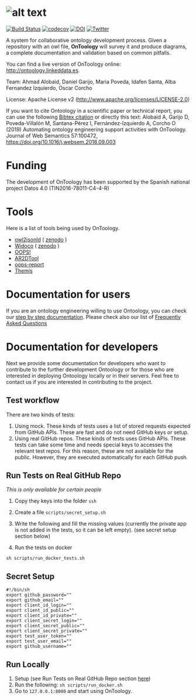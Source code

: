 # ![alt text](https://raw.githubusercontent.com/OnToology/OnToology/master/media/icons/logoprop1_readme.png "OnToology")
<!--[![Build Status](https://semaphoreci.com/api/v1/ahmad88me/ontoology/branches/master/badge.svg)](https://semaphoreci.com/ahmad88me/ontoology)
-->
<!--
[![Build Status](https://ahmad88me.semaphoreci.com/badges/OnToology.svg)](https://ahmad88me.semaphoreci.com/projects/OnToology) 
[![codecov](https://codecov.io/gh/OnToology/OnToology/branch/master/graph/badge.svg)](https://codecov.io/gh/OnToology/OnToology)
-->
[![Build Status](https://ahmad88me.semaphoreci.com/badges/OnToology/branches/master.svg)](https://ahmad88me.semaphoreci.com/projects/OnToology) 
[![codecov](https://codecov.io/gh/OnToology/OnToology/branch/master/graph/badge.svg?token=PJgHWaaa9l)](https://codecov.io/gh/OnToology/OnToology)
[![DOI](https://zenodo.org/badge/DOI/10.5281/zenodo.1317786.svg)](https://doi.org/10.5281/zenodo.1317786)
[![Twitter](https://img.shields.io/twitter/follow/OnToology.svg?style=social&label=@OnToology)](https://twitter.com/OnToology)

A system for collaborative ontology development process. Given a repository with an owl file, **OnToology** will survey it and produce diagrams, a complete documentation and validation based on common pitfalls.

You can find a live version of OnToology online: http://ontoology.linkeddata.es.

Team: Ahmad Alobaid, Daniel Garijo, Maria Poveda, Idafen Santa, Alba Fernandez Izquierdo, Oscar Corcho

License: Apache License v2 (http://www.apache.org/licenses/LICENSE-2.0)

If you want to cite Ontoology in a scientific paper or technical report, you can use the following [Bibtex citation](/media/references/ontoology.bib) or directly this text: Alobaid A, Garijo D, Poveda-Villalón M, Santana-Pérez I, Fernández-Izquierdo A, Corcho O (2019) Automating ontology engineering support activities with OnToology. Journal of Web Semantics 57:100472, https://doi.org/10.1016/j.websem.2018.09.003

# Funding
The development of OnToology has been supported by the Spanish national project Datos 4.0 (TIN2016-78011-C4-4-R)

# Tools
Here is a list of tools being used by OnToology.
* [owl2jsonld](https://github.com/stain/owl2jsonld) ( [zenodo](http://dx.doi.org/10.5281/zenodo.10565) )
* [Widoco](https://github.com/dgarijo/Widoco) ( [zenodo](https://zenodo.org/badge/latestdoi/11427075) )
* [OOPS!](http://oops.linkeddata.es)
* [AR2DTool](https://github.com/idafensp/ar2dtool)
* [oops-report](https://github.com/OnToology/oops-report)
* [Themis](https://github.com/oeg-upm/Themis)


# Documentation for users
If you are an ontology engineering willing to use Ontoology, you can check our [step by step documentation](http://ontoology.linkeddata.es/stepbystep). Please check also our list of [Frequently Asked Questions](http://ontoology.linkeddata.es/faqs)


# Documentation for developers
Next we provide some documentation for developers who want to contribute to the further development Ontoology or for those who are interested in deploying Ontoology locally or in their servers. Feel free to contact us if you are interested in contributing to the project.


## Test workflow
There are two kinds of tests:
1. Using mock. These kinds of tests uses a list of stored requests expected from GitHub APIs. These are fast and do not need GitHub keys or setup.
2. Using real GitHub repos. These kinds of tests uses GitHub APIs. These tests can take some time and needs special keys to accesses the relevant test repos. For this reason, these are not available for the public. However, they are executed automatically for each GitHub push.

## Run Tests on Real GitHub Repo
*This is only available for certain people*
1. Copy they keys into the folder `ssh`
2. Create a file `scripts/secret_setup.sh`
3. Write the following and fill the missing values (currently the private app is not added in the tests, so it can be left empty). (see secret setup section below)

4. Run the tests on docker
```
sh scripts/run_docker_tests.sh
```


## Secret Setup
```
#!/bin/sh
export github_password=""
export github_email=""
export client_id_login=""
export client_id_public=""
export client_id_private=""
export client_secret_login=""
export client_secret_public=""
export client_secret_private=""
export test_user_token=""
export test_user_email=""
export github_username=""
```

## Run Locally
1. Setup (see Run Tests on Real GitHub Repo section [here](https://github.com/OnToology/OnToology/tree/docker#run-tests-on-real-github-repo))
2. Run the following: `sh scripts/run_docker.sh`
3. Go to `127.0.0.1:8000` and start using OnToology.

<!--
## To run automated tests
1. You should have [docker](https://docs.docker.com/) and [docker-compose](https://docs.docker.com/compose/) installed
2. You need to have a GitHub user to act as "OnToologyUser" (you can choose any username you like).
3. Add the details as in the *secret setup* section below.
4. Run the automated tests script `sh scripts/run_tests.sh` 


## Run Locally
### via script
1. `sh scripts/run_web.sh`
### manual
1. `cp -Rf ~/.ssh/ ssh` (assuming you have a *nix and that you already have an ssh key)
1. `mkdir -p .git`
1. `docker-compose build --no-cache`
1. `docker-compose run -p 8000:8000 web .venv/bin/python manage.py runserver 0.0.0.0:8000`
1. ~~Run the RabbitMQ server (consumers).~~
    - ~~Locally: `python OnToology/rabbit.py`~~
    - ~~For a linux server: `nohup .venv/bin/python OnToology/rabbit.py &`~~
1. ~~(Optional) you can run it with multiple threads `nohup .venv/bin/python OnToology/rabbit.py 3 &`~~
1. Now, this is run automatically. But, make sure that the environment variable `rabbit_processes` is set to a value > 0


## Development
For development, you can run the db `sh scripts/run_db.sh`. And then locally, 
you can access that db. Or you can install mongo db locally on your machine.


## To access the command line
`sh scripts/run_docker.sh`


### Secret setup
This file should be added in `scripts/secret_setup.sh`
```
#!/bin/sh
export github_password=""
export github_email=""
export client_id_login=""
export client_id_public=""
export client_id_private=""
export client_secret_login=""
export client_secret_public=""
export client_secret_private=""
export test_user_token=""
export test_user_email=""
export rabbit_host=""
```

### Environment variables
Here we describe some of the main ones
* `rabbit_processes` : The number of rabbit processes to automatically run (0 means do not run it automatically).



### How to contribute
There are two workflows:


##### Case 1: If you are a contributor:
1. Create a new branch from the current live one (now it is `master`). Make sure to give it a presentive name. In case it is for a specific issue, include the issue number in the branch name, e.g. change-spinner-123.
2. Once you push your changes on the new branch, **create a pull request** and one of the admins will check your code base and will merge if it is ok.


##### Case 2: If you are not added as a contributor yet (or you are a contributor who prefers this workflow):
1. Fork from the current live branch (now it is `master`).
2. Create a pull request, we will review it and merge if it is ok.


### Dependency notice
* To run the tests, we use the `mock` option for github api. It was rejected by the `PyGithub` maintainers, so make sure to use
the version in `ahmad88me/PyGithub`.  (see below)


## Local Setup
### On Linux
(tested on ubuntu, debian, mint and fedora)
#### To install the tools
1. Open the terminal and `cd` to the location of choice.
2. `export PLAYGROUND=$PWD`.
3. Copy and paste the commands of choice to the terminal from `scripts/setup_docker_base.sh`


### Install Pygithub (not the upstream version)
#### either directly from github
`pip install git+https://github.com/ahmad88me/PyGithub.git`
#### or locally
1. `git clone https://github.com/ahmad88me/PyGithub.git`
1. `cd OnToology` (assuming both are on the same level/directory)
1. `pip install -e ../Pygithub` (change this to any directory you want)



### NEW: Running OnToology Locally
1. create a new github user (not your personal account, another account).
1. create ssh key for that user [here](https://docs.github.com/en/github/authenticating-to-github/connecting-to-github-with-ssh/generating-a-new-ssh-key-and-adding-it-to-the-ssh-agent#generating-a-new-ssh-key).
1. copy the ssh key `id_ed25519` and `id_ed25519.pub` to `ssh` (*copy to the ssh folder located inside the OnToology folder*).


# To DEBUG 
docker ps
docker exec -it <container name> /bin/sh 


-->